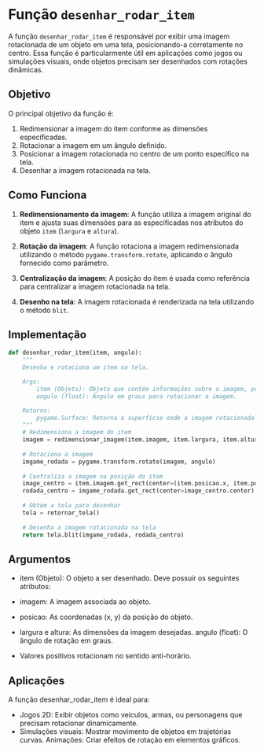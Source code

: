 # Função `desenhar_rodar_item`

A função `desenhar_rodar_item` é responsável por exibir uma imagem rotacionada de um objeto em uma tela, posicionando-a corretamente no centro. Essa função é particularmente útil em aplicações como jogos ou simulações visuais, onde objetos precisam ser desenhados com rotações dinâmicas.

## Objetivo

O principal objetivo da função é:

1. Redimensionar a imagem do item conforme as dimensões especificadas.
2. Rotacionar a imagem em um ângulo definido.
3. Posicionar a imagem rotacionada no centro de um ponto específico na tela.
4. Desenhar a imagem rotacionada na tela.

## Como Funciona

1. **Redimensionamento da imagem**:
   A função utiliza a imagem original do item e ajusta suas dimensões para as especificadas nos atributos do objeto `item` (`largura` e `altura`).

2. **Rotação da imagem**:
   A função rotaciona a imagem redimensionada utilizando o método `pygame.transform.rotate`, aplicando o ângulo fornecido como parâmetro.

3. **Centralização da imagem**:
   A posição do item é usada como referência para centralizar a imagem rotacionada na tela.

4. **Desenho na tela**:
   A imagem rotacionada é renderizada na tela utilizando o método `blit`.

## Implementação

```python
def desenhar_rodar_item(item, angulo):
    """
    Desenha e rotaciona um item na tela.

    Args:
        item (Objeto): Objeto que contém informações sobre a imagem, posição, largura e altura.
        angulo (float): Ângulo em graus para rotacionar a imagem.

    Returns:
        pygame.Surface: Retorna a superfície onde a imagem rotacionada foi desenhada.
    """
    # Redimensiona a imagem do item
    imagem = redimensionar_imagem(item.imagem, item.largura, item.altura)
    
    # Rotaciona a imagem
    imgame_rodada = pygame.transform.rotate(imagem, angulo)
    
    # Centraliza a imagem na posição do item
    image_centro = item.imagem.get_rect(center=(item.posicao.x, item.posicao.y))
    rodada_centro = imgame_rodada.get_rect(center=image_centro.center)
    
    # Obtém a tela para desenhar
    tela = retornar_tela()
    
    # Desenha a imagem rotacionada na tela
    return tela.blit(imgame_rodada, rodada_centro)
```

## Argumentos
* item (Objeto): O objeto a ser desenhado. Deve possuir os seguintes atributos:

* imagem: A imagem associada ao objeto.
* posicao: As coordenadas (x, y) da posição do objeto.
* largura e altura: As dimensões da imagem desejadas.
angulo (float): O ângulo de rotação em graus. 

* Valores positivos rotacionam no sentido anti-horário.

## Aplicações
A função desenhar_rodar_item é ideal para:

* Jogos 2D: Exibir objetos como veículos, armas, ou personagens que precisam rotacionar dinamicamente.
* Simulações visuais: Mostrar movimento de objetos em trajetórias curvas.
Animações: Criar efeitos de rotação em elementos gráficos.
